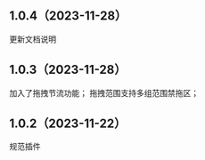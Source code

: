 ## 1.0.4（2023-11-28）
更新文档说明
## 1.0.3（2023-11-28）
加入了拖拽节流功能；
拖拽范围支持多组范围禁拖区；
## 1.0.2（2023-11-22）
规范插件
